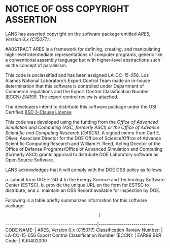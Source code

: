 NOTICE OF OSS COPYRIGHT ASSERTION
=================================

LANS has asserted copyright on the software package entitled *ARES,
Version 0.x (C15077)*.

#ABSTRACT
ARES is a framework for defining, creating, and manipulating high-level
intermediate representations of computer programs, generic like a
conventional assembly language but with higher-level abstractions such
as the concept of parallelism.

This code is unclassified and has been assigned LA-CC-*15-056*. Los
Alamos National Laboratory’s Export Control Team made an in-house
determination that this software is controlled under Department of
Commerce regulations and the Export Control Classification Number (ECCN)
*EAR99*. The export control review is attached.

The developers intend to distribute this software package under the OSI
Certified [BSD 3-Clause License](http://www.opensource.org/licenses/BSD-3-Clause)

This code was developed using the funding from the *Office of Advanced
Simulation and Computing (ASC, formerly ASCI) or the Office of Advance
Scientific and Computing Research (OASCR)*. A signed memo from Carl E.
Oliver, Associate Director for the DOE Office of Science/Office of
Advance Scientific Computing Research and William H. Reed, Acting
Director of the Office of Defense Programs/Office of Advanced Simulation
and Computing (formerly ASCI) grants approval to distribute DOE
Laboratory software as Open Source Software.

LANS acknowledges that it will comply with the DOE OSS policy as follows:

a.  submit form DOE F 241.4 to the Energy Science and Technology
Software Center (ESTSC),
b.  provide the unique URL on the form for ESTSC to distribute, and
c. maintain an OSS Record available for inspection by DOE.

Following is a table briefly summarizes information for this software
package:

                                             |
---------------------------------------------|---------------------------
CODE NAME:                                   | ARES, Version 0.x (C15077)
Classification Review Number:                | LA-CC-15-056
Export Control Classification Number (ECCN): | EAR99
B&R Code:                                    | KJ0402000
